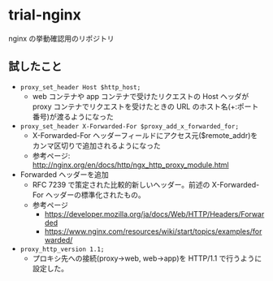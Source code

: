 # trial-nginx

nginx の挙動確認用のリポジトリ

## 試したこと

- `proxy_set_header Host $http_host;`
  - web コンテナや app コンテナで受けたリクエストの Host ヘッダが proxy コンテナでリクエストを受けたときの URL のホスト名(+:ポート番号)が渡るようになった
- `proxy_set_header X-Forwarded-For $proxy_add_x_forwarded_for;`
  - X-Forwarded-For ヘッダーフィールドにアクセス元(\$remote_addr)をカンマ区切りで追加されるようになった
  - 参考ページ: http://nginx.org/en/docs/http/ngx_http_proxy_module.html
- Forwarded ヘッダーを追加
  - RFC 7239 で策定された比較的新しいヘッダー。前述の X-Forwarded-For ヘッダーの標準化されたもの。
  - 参考ページ
    - https://developer.mozilla.org/ja/docs/Web/HTTP/Headers/Forwarded
    - https://www.nginx.com/resources/wiki/start/topics/examples/forwarded/
- `proxy_http_version 1.1;`
  - プロキシ先への接続(proxy->web, web->app)を HTTP/1.1 で行うように設定した。
